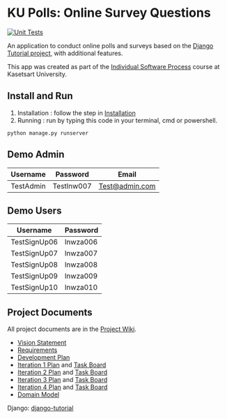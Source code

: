 # KU Polls: Online Survey Questions 
[![Unit Tests](https://github.com/TAGCH/ku-polls/actions/workflows/ku-polls.yml/badge.svg)](https://github.com/TAGCH/ku-polls/actions/workflows/ku-polls.yml)

An application to conduct online polls and surveys based
on the [Django Tutorial project](https://docs.google.com/document/d/1wfOcNPAhNnZ702mKd32uoSazEhja2lIAFSjxV3va5wU/edit#heading=h.ei2uwhrew9rm), with
additional features.

This app was created as part of the [Individual Software Process](
https://cpske.github.io/ISP) course at Kasetsart University.

## Install and Run

1. Installation : follow the step in [Installation](https://github.com/TAGCH/ku-polls/blob/iteration4/Installation.md) 
2. Running : run by typing this code in your terminal, cmd or powershell.
```
python manage.py runserver
```

## Demo Admin
| Username  | Password        | Email |
|-----------|-----------------|-------|
|   TestAdmin   | Testlnw007 | Test@admin.com |

## Demo Users
| Username  | Password        |
|-----------|-----------------|
|   TestSignUp06   | lnwza006 |
|   TestSignUp07   | lnwza007 |
|   TestSignUp08   | lnwza008 |
|   TestSignUp09   | lnwza009 |
|   TestSignUp10   | lnwza010 |

## Project Documents

All project documents are in the [Project Wiki](../../wiki/Home).

- [Vision Statement](../../wiki/Vision%20Statement)
- [Requirements](../../wiki/Requirements)
- [Development Plan](../../wiki/Development-Plan)
- [Iteration 1 Plan](../../wiki/Iteration-1-Plan) and [Task Board](https://github.com/users/TAGCH/projects/2/views/1)
- [Iteration 2 Plan](../../wiki/Iteration-2-Plan) and [Task Board](https://github.com/users/TAGCH/projects/2/views/4)
- [Iteration 3 Plan](../../wiki/Iteration-3-Plan) and [Task Board](https://github.com/users/TAGCH/projects/2/views/7)
- [Iteration 4 Plan](../../wiki/Iteration-4-Plan) and [Task Board](https://github.com/users/TAGCH/projects/2/views/8)
- [Domain Model](../../wiki/Domain-Model)

Django: [django-tutorial](https://docs.djangoproject.com/en/4.2/)